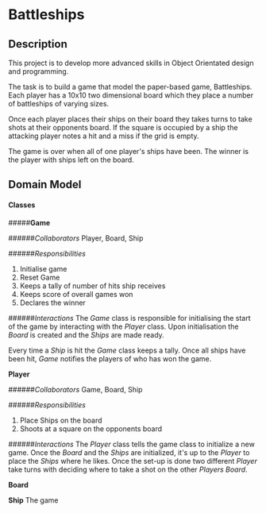 # Battleships

## Description

This project is to develop more advanced skills in Object Orientated
design and programming.

The task is to build a game that model the paper-based game,
Battleships. Each player has a 10x10 two dimensional board which they place a number of
battleships of varying sizes.

Once each player places their ships on their board they takes turns to
take shots at their opponents board. If the square is occupied by
a ship the attacking player notes a hit and a miss if the grid is empty.

The game is over when all of one player's ships have been. The winner is
the player with ships left on the board.

## Domain Model

#### Classes

#####**Game**

######*Collaborators*
Player, Board, Ship

######*Responsibilities*
1. Initialise game
2. Reset Game
3. Keeps a tally of number of hits ship receives
4. Keeps score of overall games won
5. Declares the winner

######*Interactions*
The *Game* class is responsible for initialising the start of the game
by interacting with the *Player* class. Upon initialisation the *Board*
is created and the *Ships* are made ready.

Every time a *Ship* is hit the *Game* class keeps a tally. Once all ships have been hit, *Game* notifies the players of who has won the game.

**Player**

######*Collaborators*
Game, Board, Ship

######*Responsibilities*
1. Place Ships on the board
2. Shoots at a square on the opponents board

######*Interactions*
The *Player* class tells the game class to initialize a new game.
Once the *Board* and the *Ships* are initialized, it's up to the *Player* to place the *Ships* where he likes.
Once the set-up is done two different *Player* take turns with deciding where to take a shot on the other *Players* *Board*.

**Board**

**Ship**
The game
